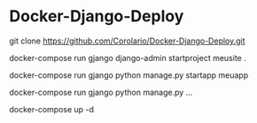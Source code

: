 # Docker-Django-Deploy

git clone https://github.com/Corolario/Docker-Django-Deploy.git

docker-compose run gjango django-admin startproject meusite .

docker-compose run gjango python manage.py startapp meuapp

docker-compose run gjango python manage.py ...

docker-compose up -d
